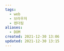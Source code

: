 ```yaml
---
tags:
  - web
  - 브라우저
  - 렌더링
aliases:
  - DOM
created: 2021-12-30 13:06
updated: 2021-12-30 13:15
---
```

